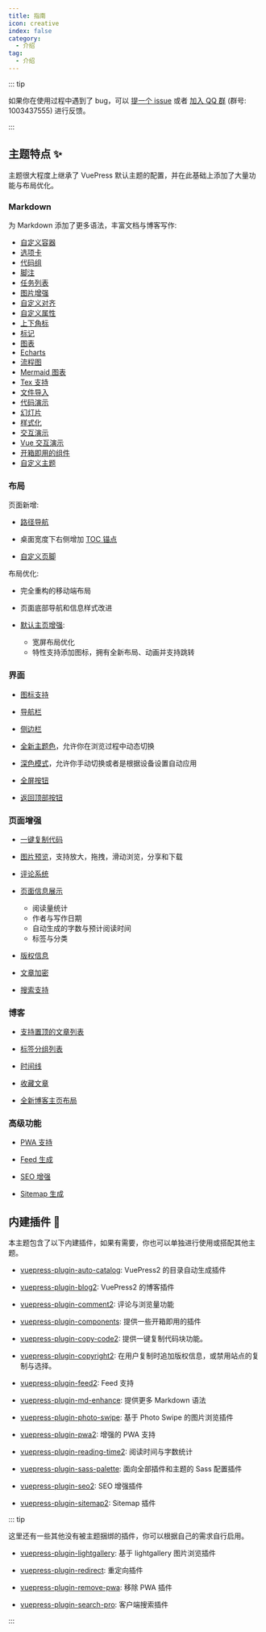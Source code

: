 ```yaml
---
title: 指南
icon: creative
index: false
category:
  - 介绍
tag:
  - 介绍
---
```


::: tip

如果你在使用过程中遇到了 bug，可以 [提一个 issue](https://github.com/vuepress-theme-hope/vuepress-theme-hope/issues) 或者 [加入 QQ 群](https://jq.qq.com/?_wv=1027&k=rATJyxGK) (群号: 1003437555) 进行反馈。

:::

## 主题特点 ✨

主题很大程度上继承了 VuePress 默认主题的配置，并在此基础上添加了大量功能与布局优化。

<!-- more -->

### Markdown

为 Markdown 添加了更多语法，丰富文档与博客写作:

- [自定义容器](markdown/container.md)
- [选项卡](markdown/tabs.md)
- [代码组](markdown/code-tabs.md)
- [脚注](markdown/footnote.md)
- [任务列表](markdown/tasklist.md)
- [图片增强](markdown/image.md)
- [自定义对齐](markdown/align.md)
- [自定义属性](markdown/attrs.md)
- [上下角标](markdown/sup-sub.md)
- [标记](markdown/mark.md)
- [图表](markdown/chart.md)
- [Echarts](markdown/echarts.md)
- [流程图](markdown/flowchart.md)
- [Mermaid 图表](markdown/mermaid.md)
- [Tex 支持](markdown/tex.md)
- [文件导入](markdown/include.md)
- [代码演示](markdown/demo.md)
- [幻灯片](markdown/presentation.md)
- [样式化](markdown/stylize.md)
- [交互演示](markdown/playground.md)
- [Vue 交互演示](markdown/vue-playground.md)
- [开箱即用的组件](markdown/components.md)
- [自定义主题](interface/code-theme.md)

### 布局

页面新增:

- [路径导航](layout/breadcrumb.md)

- 桌面宽度下右侧增加 [TOC 锚点](layout/page.md#标题列表)

- [自定义页脚](layout/footer.md)

布局优化:

- 完全重构的移动端布局
- 页面底部导航和信息样式改进
- [默认主页增强](layout/home.md):

  - 宽屏布局优化
  - 特性支持添加图标，拥有全新布局、动画并支持跳转

### 界面

- [图标支持](interface/icon.md)

- [导航栏](layout/navbar.md)

- [侧边栏](layout/sidebar.md)

- [全新主题色](interface/theme-color.md)，允许你在浏览过程中动态切换

- [深色模式](interface/darkmode.md)，允许你手动切换或者是根据设备设置自动应用

- [全屏按钮](interface/others.md#全屏按钮)

- [返回顶部按钮](interface/others.md#返回顶部按钮)

### 页面增强

- [一键复制代码](feature/copy-code.md)

- [图片预览](feature/photo-swipe.md)，支持放大，拖拽，滑动浏览，分享和下载

- [评论系统](feature/comment.md)

- [页面信息展示](feature/page-info.md)

  - 阅读量统计
  - 作者与写作日期
  - 自动生成的字数与预计阅读时间
  - 标签与分类

- [版权信息](feature/copyright.md)

- [文章加密](feature/encrypt.md)

- [搜索支持](feature/search.md)

### 博客

- [支持置顶的文章列表](blog/intro.md)

- [标签分组列表](blog/category-and-tags.md)

- [时间线](blog/timeline.md)

- [收藏文章](blog/article.md)

- [全新博客主页布局](blog/home.md)

### 高级功能

- [PWA 支持](advanced/pwa.md)

- [Feed 生成](advanced/feed.md)

- [SEO 增强](advanced/seo.md)

- [Sitemap 生成](advanced/sitemap.md)

## 内建插件 🧩

本主题包含了以下内建插件，如果有需要，你也可以单独进行使用或搭配其他主题。

- [vuepress-plugin-auto-catalog][auto-catalog]: VuePress2 的目录自动生成插件

- [vuepress-plugin-blog2][blog2]: VuePress2 的博客插件

- [vuepress-plugin-comment2][comment2]: 评论与浏览量功能

- [vuepress-plugin-components][components]: 提供一些开箱即用的插件

- [vuepress-plugin-copy-code2][copy-code2]: 提供一键复制代码块功能。

- [vuepress-plugin-copyright2][copyright2]: 在用户复制时追加版权信息，或禁用站点的复制与选择。

- [vuepress-plugin-feed2][feed2]: Feed 支持

- [vuepress-plugin-md-enhance][md-enhance]: 提供更多 Markdown 语法

- [vuepress-plugin-photo-swipe][photo-swipe]: 基于 Photo Swipe 的图片浏览插件

- [vuepress-plugin-pwa2][pwa2]: 增强的 PWA 支持

- [vuepress-plugin-reading-time2][reading-time2]: 阅读时间与字数统计

- [vuepress-plugin-sass-palette][sass-palette]: 面向全部插件和主题的 Sass 配置插件

- [vuepress-plugin-seo2][seo2]: SEO 增强插件

- [vuepress-plugin-sitemap2][sitemap2]: Sitemap 插件

::: tip

这里还有一些其他没有被主题捆绑的插件，你可以根据自己的需求自行启用。

- [vuepress-plugin-lightgallery][lightgallery]: 基于 lightgallery 图片浏览插件

- [vuepress-plugin-redirect][redirect]: 重定向插件

- [vuepress-plugin-remove-pwa][remove-pwa]: 移除 PWA 插件

- [vuepress-plugin-search-pro][search-pro]: 客户端搜索插件

:::

[auto-catalog]: https://vuepress-theme-hope.github.io/v2/auto-catalog/zh/
[blog2]: https://vuepress-theme-hope.github.io/v2/blog/zh/
[comment2]: https://vuepress-theme-hope.github.io/v2/comment/zh/
[components]: https://vuepress-theme-hope.github.io/v2/components/zh/
[copy-code2]: https://vuepress-theme-hope.github.io/v2/copy-code/zh/
[copyright2]: https://vuepress-theme-hope.github.io/v2/copyright/zh/
[feed2]: https://vuepress-theme-hope.github.io/v2/feed/zh/
[lightgallery]: https://vuepress-theme-hope.github.io/v2/lightgallery/zh/
[md-enhance]: https://vuepress-theme-hope.github.io/v2/md-enhance/zh/
[photo-swipe]: https://vuepress-theme-hope.github.io/v2/photo-swipe/zh/
[pwa2]: https://vuepress-theme-hope.github.io/v2/pwa/zh/
[reading-time2]: https://vuepress-theme-hope.github.io/v2/reading-time/zh/
[redirect]: https://vuepress-theme-hope.github.io/v2/redirect/zh/
[remove-pwa]: https://vuepress-theme-hope.github.io/v2/remove-pwa/zh/
[sass-palette]: https://vuepress-theme-hope.github.io/v2/sass-palette/zh/
[seo2]: https://vuepress-theme-hope.github.io/v2/seo/zh/
[search-pro]: https://vuepress-theme-hope.github.io/v2/search-pro/zh/
[sitemap2]: https://vuepress-theme-hope.github.io/v2/sitemap/zh/
